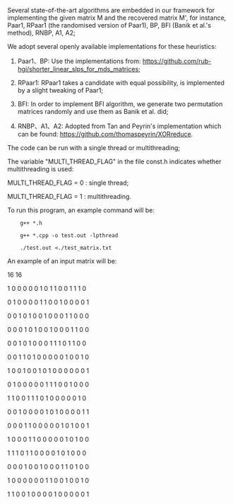 Several state-of-the-art algorithms are embedded in our framework for implementing the given matrix M and the recovered matrix M', for instance, Paar1, RPaar1 (the randomised version of Paar1), BP, BFI (Banik et al.'s method), RNBP, A1, A2;

We adopt several openly available implementations for these heuristics:

1. Paar1、BP: Use the implementations from: https://github.com/rub-hgi/shorter_linear_slps_for_mds_matrices;

2. RPaar1: RPaar1 takes a candidate with equal possibility, is implemented by a slight tweaking of Paar1;

3. BFI: In order to implement BFI algorithm, we generate two permutation matrices randomly and use them as Banik et al. did;

4. RNBP、A1、A2: Adopted from Tan and Peyrin's implementation which can be found: https://github.com/thomaspeyrin/XORreduce.


The code can be run with a single thread or multithreading;

The variable "MULTI_THREAD_FLAG" in the file const.h indicates whether multithreading is used:

  MULTI_THREAD_FLAG = 0 : single thread;
  
  MULTI_THREAD_FLAG = 1 : multithreading.
 

To run this program, an example command will be:

        g++ *.h
        
        g++ *.cpp -o test.out -lpthread
        
        ./test.out <./test_matrix.txt   


An example of an input matrix will be:

16 16

1 0 0 0 0 0 1 0 1 1 0 0 1 1 1 0

0 1 0 0 0 0 1 1 0 0 1 0 0 0 0 1

0 0 1 0 1 0 0 1 0 0 0 1 1 0 0 0

0 0 0 1 0 1 0 0 1 0 0 0 1 1 0 0

0 0 1 0 1 0 0 0 1 1 1 0 1 1 0 0

0 0 1 1 0 1 0 0 0 0 0 1 0 0 1 0

1 0 0 1 0 0 1 0 1 0 0 0 0 0 0 1

0 1 0 0 0 0 0 1 1 1 0 0 1 0 0 0

1 1 0 0 1 1 1 0 1 0 0 0 0 0 1 0

0 0 1 0 0 0 0 1 0 1 0 0 0 0 1 1

0 0 0 1 1 0 0 0 0 0 1 0 1 0 0 1

1 0 0 0 1 1 0 0 0 0 0 1 0 1 0 0

1 1 1 0 1 1 0 0 0 0 1 0 1 0 0 0

0 0 0 1 0 0 1 0 0 0 1 1 0 1 0 0

1 0 0 0 0 0 0 1 1 0 0 1 0 0 1 0

1 1 0 0 1 0 0 0 0 1 0 0 0 0 0 1

